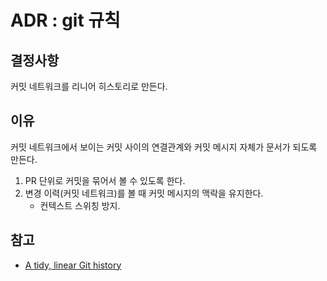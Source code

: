 # ADR : git 규칙

## 결정사항

커밋 네트워크를 리니어 히스토리로 만든다.

## 이유

커밋 네트워크에서 보이는 커밋 사이의 연결관계와 커밋 메시지 자체가 문서가 되도록 만든다.

1. PR 단위로 커밋을 묶어서 볼 수 있도록 한다.
2. 변경 이력(커밋 네트워크)를 볼 때 커밋 메시지의 맥락을 유지한다.
    - 컨텍스트 스위칭 방지.

## 참고

- [A tidy, linear Git history](https://www.bitsnbites.eu/a-tidy-linear-git-history)
